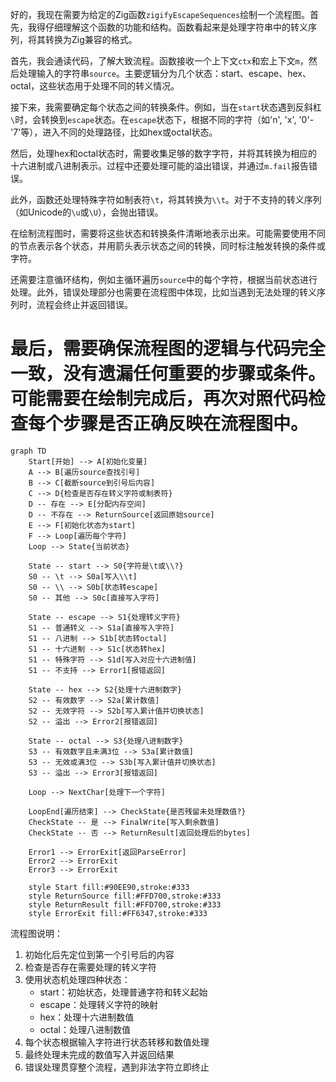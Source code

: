 好的，我现在需要为给定的Zig函数`zigifyEscapeSequences`绘制一个流程图。首先，我得仔细理解这个函数的功能和结构。函数看起来是处理字符串中的转义序列，将其转换为Zig兼容的格式。

首先，我会通读代码，了解大致流程。函数接收一个上下文`ctx`和宏上下文`m`，然后处理输入的字符串`source`。主要逻辑分为几个状态：start、escape、hex、octal，这些状态用于处理不同的转义情况。

接下来，我需要确定每个状态之间的转换条件。例如，当在`start`状态遇到反斜杠`\`时，会转换到`escape`状态。在`escape`状态下，根据不同的字符（如'n', 'x', '0'-'7'等），进入不同的处理路径，比如hex或octal状态。

然后，处理hex和octal状态时，需要收集足够的数字字符，并将其转换为相应的十六进制或八进制表示。过程中还要处理可能的溢出错误，并通过`m.fail`报告错误。

此外，函数还处理特殊字符如制表符`\t`，将其转换为`\\t`。对于不支持的转义序列（如Unicode的`\u`或`\U`），会抛出错误。

在绘制流程图时，需要将这些状态和转换条件清晰地表示出来。可能需要使用不同的节点表示各个状态，并用箭头表示状态之间的转换，同时标注触发转换的条件或字符。

还需要注意循环结构，例如主循环遍历`source`中的每个字符，根据当前状态进行处理。此外，错误处理部分也需要在流程图中体现，比如当遇到无法处理的转义序列时，流程会终止并返回错误。

最后，需要确保流程图的逻辑与代码完全一致，没有遗漏任何重要的步骤或条件。可能需要在绘制完成后，再次对照代码检查每个步骤是否正确反映在流程图中。
================================================
```mermaid
graph TD
    Start[开始] --> A[初始化变量]
    A --> B[遍历source查找引号]
    B --> C[截断source到引号后内容]
    C --> D{检查是否存在转义字符或制表符}
    D -- 存在 --> E[分配内存空间]
    D -- 不存在 --> ReturnSource[返回原始source]
    E --> F[初始化状态为start]
    F --> Loop[遍历每个字符]
    Loop --> State{当前状态}
    
    State -- start --> S0{字符是\t或\\?}
    S0 -- \t --> S0a[写入\\t]
    S0 -- \\ --> S0b[状态转escape]
    S0 -- 其他 --> S0c[直接写入字符]
    
    State -- escape --> S1{处理转义字符}
    S1 -- 普通转义 --> S1a[直接写入字符]
    S1 -- 八进制 --> S1b[状态转octal]
    S1 -- 十六进制 --> S1c[状态转hex]
    S1 -- 特殊字符 --> S1d[写入对应十六进制值]
    S1 -- 不支持 --> Error1[报错返回]
    
    State -- hex --> S2{处理十六进制数字}
    S2 -- 有效数字 --> S2a[累计数值]
    S2 -- 无效字符 --> S2b[写入累计值并切换状态]
    S2 -- 溢出 --> Error2[报错返回]
    
    State -- octal --> S3{处理八进制数字}
    S3 -- 有效数字且未满3位 --> S3a[累计数值]
    S3 -- 无效或满3位 --> S3b[写入累计值并切换状态]
    S3 -- 溢出 --> Error3[报错返回]
    
    Loop --> NextChar[处理下一个字符]
    
    LoopEnd[遍历结束] --> CheckState{是否残留未处理数值?}
    CheckState -- 是 --> FinalWrite[写入剩余数值]
    CheckState -- 否 --> ReturnResult[返回处理后的bytes]
    
    Error1 --> ErrorExit[返回ParseError]
    Error2 --> ErrorExit
    Error3 --> ErrorExit
    
    style Start fill:#90EE90,stroke:#333
    style ReturnSource fill:#FFD700,stroke:#333
    style ReturnResult fill:#FFD700,stroke:#333
    style ErrorExit fill:#FF6347,stroke:#333
``` 

流程图说明：
1. 初始化后先定位到第一个引号后的内容
2. 检查是否存在需要处理的转义字符
3. 使用状态机处理四种状态：
   - start：初始状态，处理普通字符和转义起始
   - escape：处理转义字符的映射
   - hex：处理十六进制数值
   - octal：处理八进制数值
4. 每个状态根据输入字符进行状态转移和数值处理
5. 最终处理未完成的数值写入并返回结果
6. 错误处理贯穿整个流程，遇到非法字符立即终止